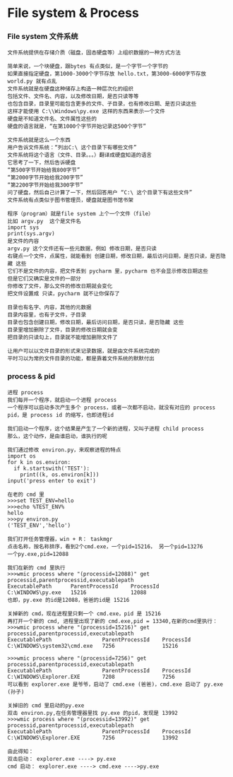 #  File system & Process

### File system 文件系统

    文件系统提供在存储介质（磁盘，固态硬盘等）上组织数据的一种方式方法
    
    简单来说，一个块硬盘，跟bytes 有点类似，是一个字节一个字节的
    如果直接指定硬盘，第1000-3000个字节存放 hello.txt，第3000-6000字节存放 world.py 就有点乱
    文件系统就是在硬盘这种储存上构造一种层次化的组织
    包括文件、文件名、内容，以及修改日期，是否只读等等
    也包含目录，目录里可能包含更多的文件、子目录，也有修改日期、是否只读这些
    这样才能使用 C:\\Windows\py.exe 这样的东西来表示一个文件
    硬盘是不知道文件名、文件属性这些的 
    硬盘的语言就是，“在第1000个字节开始记录这500个字节”
    
    文件系统就是这么一个东西
    用户告诉文件系统：“列出C:\ 这个目录下有哪些文件”
    文件系统将这个语言（文件、目录。。。）翻译成硬盘知道的语言
    它思考了一下，然后告诉硬盘
    “第500字节开始给我800字节”
    “第2000字节开始给我200字节”
    “第2200字节开始给我300字节”
    问了硬盘，然后自己计算了一下，然后回答用户 “C:\ 这个目录下有这些文件”
    文件系统有点类似于图书管理员，硬盘就是图书馆书架    
    
    程序（program）就是file system 上个一个文件（file）
    比如 argv.py  这个是文件名
    import sys
    print(sys.argv)
    是文件的内容
    argv.py 这个文件还有一些元数据，例如 修改日期，是否只读 
    右键点一个文件，点属性，就能看到 创建日期，修改日期，最后访问日期，是否只读，是否隐藏 这些
    它们不是文件的内容，把文件丢到 pycharm 里，pycharm 也不会显示修改日期这些
    但是它们又确实是文件的一部分
    你修改了文件，那么文件的修改日期就会变化
    把文件设置成 只读，pycharm 就不让你保存了
    
    目录也有名字、内容，其他的元数据
    目录内容里，也有子文件，子目录
    目录也包含创建日期，修改日期，最后访问日期，是否只读，是否隐藏 这些 
    目录里增加删除了文件，目录的修改日期就会变
    把目录的只读勾上，目录就不能增加删除文件了
    
    让用户可以以文件目录的形式来记录数据，就是由文件系统完成的
    平时习以为常的文件目录的功能，都是靠着文件系统的默默付出
    
### process & pid

    进程 process
    我们每开一个程序，就启动一个进程 process
    一个程序可以启动多次产生多个 process，或者一次都不启动，就没有对应的 process
    pid，是 process id 的缩写，也即进程id
    
    我们启动一个程序，这个结果是产生了一个新的进程，又叫子进程 child process
    那么，这个动作，是由谁启动，谁执行的呢      
    
    我们通过修改 environ.py，来观察进程的特点
    import os
    for k in os.environ:
      if k.startswith('TEST'):
        print((k, os.environ[k]))
    input('press enter to exit')
    
    在老的 cmd 里 
    >>>set TEST_ENV=hello
    >>>echo %TEST_ENV%
    hello
    >>>py environ.py
    ('TEST_ENV','hello')
    
    我们打开任务管理器，win + R： taskmgr
    点击名称，按名称排序，看到2个cmd.exe，一个pid=15216， 另一个pid=13276
    一个py.exe,pid=12088
    
    我们在新的 cmd 里执行
    >>>wmic process where "(processid=12088)" get processid,parentprocessid,executablepath
    ExecutablePath      ParentProcessId    ProcessId
    C:\WINDOWS\py.exe   15216              12088
    也即，py.exe 的id是12088，爸爸的id是 15216
    
    关掉新的 cmd，现在进程里只剩一个 cmd.exe，pid 是 15216
    再打开一个新的 cmd, 进程里出现了新的 cmd.exe,pid = 13340,在新的cmd里执行：
    >>>wmic process where "(processid=15216)" get processid,parentprocessid,executablepath
    ExecutablePath                ParentProcessId    ProcessId
    C:\WINDOWS\system32\cmd.exe   7256               15216    
    
    >>>wmic process where "(processid=7256)" get processid,parentprocessid,executablepath
    ExecutablePath                ParentProcessId    ProcessId
    C:\WINDOWS\Explorer.EXE       7208               7256     
    可以看到 explorer.exe 是爷爷，启动了 cmd.exe (爸爸)，cmd.exe 启动了 py.exe (孙子)
    
    关掉旧的 cmd 里启动的py.exe
    双击 environ.py,在任务管理器里找 py.exe 的pid，发现是 13992    
    >>>wmic process where "(processid=13992)" get processid,parentprocessid,executablepath
    ExecutablePath                ParentProcessId    ProcessId
    C:\WINDOWS\Explorer.EXE       7256               13992     
    
    由此得知：
    双击启动： explorer.exe ----> py.exe
    cmd 启动： explorer.exe ----> cmd.exe ---->py.exe
